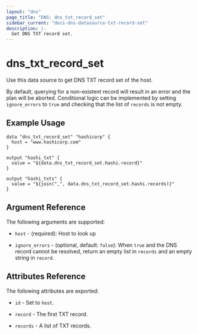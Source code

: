 ```yaml
---
layout: "dns"
page_title: "DNS: dns_txt_record_set"
sidebar_current: "docs-dns-datasource-txt-record-set"
description: |-
  Get DNS TXT record set.
---
```


# dns_txt_record_set

Use this data source to get DNS TXT record set of the host.

By default, querying for a non-existent record will result in an error and the plan will be aborted.
Conditional logic can be implemented by setting `ignore_errors` to `true` and checking
that the list of `records` is not empty. 

## Example Usage

```hcl
data "dns_txt_record_set" "hashicorp" {
  host = "www.hashicorp.com"
}

output "hashi_txt" {
  value = "${data.dns_txt_record_set.hashi.record}"
}

output "hashi_txts" {
  value = "${join(",", data.dns_txt_record_set.hashi.records)}"
}
```

## Argument Reference

The following arguments are supported:

 * `host` - (required): Host to look up
 
 * `ignore_errors` - (optional, default: `false`): When `true` and the DNS record cannot be resolved, 
   return an empty list in `records` and an empty string in `record`.

## Attributes Reference

The following attributes are exported:

 * `id` - Set to `host`.

 * `record` - The first TXT record.

 * `records` - A list of TXT records.

